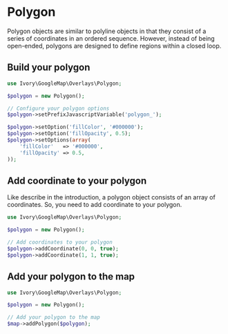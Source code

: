 # Polygon

Polygon objects are similar to polyline objects in that they consist of a series of coordinates in an ordered sequence.
However, instead of being open-ended, polygons are designed to define regions within a closed loop.

## Build your polygon

``` php
use Ivory\GoogleMap\Overlays\Polygon;

$polygon = new Polygon();

// Configure your polygon options
$polygon->setPrefixJavascriptVariable('polygon_');

$polygon->setOption('fillColor', '#000000');
$polygon->setOption('fillOpacity', 0.5);
$polygon->setOptions(array(
    'fillColor'   => '#000000',
    'fillOpacity' => 0.5,
));
```

## Add coordinate to your polygon

Like describe in the introduction, a polygon object consists of an array of coordinates. So, you need to add coordinate
to your polygon.

``` php
use Ivory\GoogleMap\Overlays\Polygon;

$polygon = new Polygon();

// Add coordinates to your polygon
$polygon->addCoordinate(0, 0, true);
$polygon->addCoordinate(1, 1, true);
```

## Add your polygon to the map

``` php
use Ivory\GoogleMap\Overlays\Polygon;

$polygon = new Polygon();

// Add your polygon to the map
$map->addPolygon($polygon);
```
